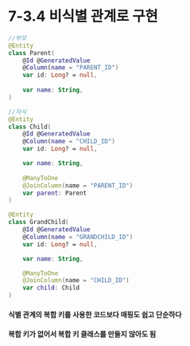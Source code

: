 # 7-3.4 비식별 관계로 구현

```kotlin
//부모
@Entity
class Parent(
    @Id @GeneratedValue
    @Column(name = "PARENT_ID")
    var id: Long? = null,
    
    var name: String,
)

//자식
@Entity
class Child(
    @Id @GeneratedValue
    @Column(name = "CHILD_ID")
    var id: Long? = null,

    var name: String,
    
    @ManyToOne
    @JoinColumn(name = "PARENT_ID")
    var parent: Parent
)

@Entity
class GrandChild(
    @Id @GeneratedValue
    @Column(name = "GRANDCHILD_ID")
    var id: Long? = null,

    var name: String,

    @ManyToOne
    @JoinColumn(name = "CHILD_ID")
    var child: Child
)

```

#### 식별 관계의 복합 키를 사용한 코드보다 매핑도 쉽고 단순하다
#### 복합 키가 없어서 복합 키 클래스를 만들지 않아도 됨